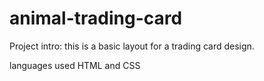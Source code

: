 # animal-trading-card

Project intro:
this is a basic layout for a trading card design.

languages used HTML and CSS
